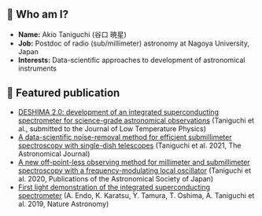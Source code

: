 ## :penguin: Who am I?

- **Name:** Akio Taniguchi (谷口 暁星)
- **Job:** Postdoc of radio (sub/millimeter) astronomy at Nagoya University, Japan
- **Interests:** Data-scientific approaches to development of astronomical instruments

## :mag_right: Featured publication

- [DESHIMA 2.0: development of an integrated superconducting spectrometer for science-grade astronomical observations](https://arxiv.org/abs/2110.14656) (Taniguchi et al., submitted to the Journal of Low Temperature Physics)
- [A data-scientific noise-removal method for efficient submillimeter spectroscopy with single-dish telescopes](https://doi.org/10.3847/1538-3881/ac11f7) (Taniguchi et al. 2021, The Astronomical Journal)
- [A new off-point-less observing method for millimeter and submillimeter spectroscopy with a frequency-modulating local oscillator](https://doi.org/10.1093/pasj/psz121) (Taniguchi et al. 2020, Publications of the Astronomical Society of Japan)
- [First light demonstration of the integrated superconducting spectrometer](https://doi.org/10.1038/s41550-019-0850-8) (A. Endo, K. Karatsu, Y. Tamura, T. Oshima, A. Taniguchi et al. 2019, Nature Astronomy)
